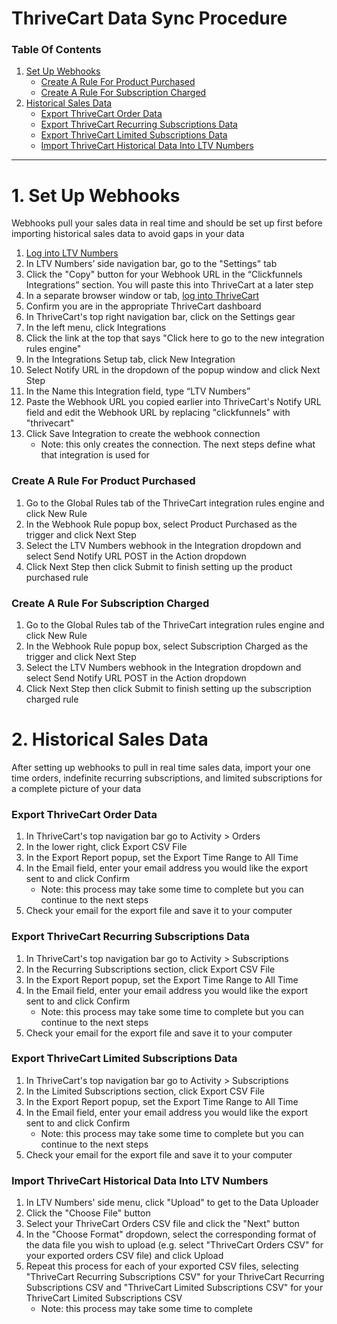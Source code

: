 # ThriveCart Data Sync Procedure

### Table Of Contents

1. [Set Up Webhooks](https://docs.ltvnumbers.com/thrivecart#1-set-up-webhooks)
    - [Create A Rule For Product Purchased](https://docs.ltvnumbers.com/thrivecart#create-a-rule-for-product-purchased)
    - [Create A Rule For Subscription Charged](https://docs.ltvnumbers.com/thrivecart#create-a-rule-for-subscription-charged)
2. [Historical Sales Data](https://docs.ltvnumbers.com/thrivecart#2-historical-sales-data)
    - [Export ThriveCart Order Data](https://docs.ltvnumbers.com/thrivecart#export-thrivecart-order-data)
    - [Export ThriveCart Recurring Subscriptions Data](https://docs.ltvnumbers.com/thrivecart#export-thrivecart-recurring-subscriptions-data)
    - [Export ThriveCart Limited Subscriptions Data](https://docs.ltvnumbers.com/thrivecart#export-thrivecart-limited-subscriptions-data)
    - [Import ThriveCart Historical Data Into LTV Numbers](https://docs.ltvnumbers.com/thrivecart#import-thrivecart-historical-data-into-ltv-numbers)

---

# 1. Set Up Webhooks

Webhooks pull your sales data in real time and should be set up first before importing historical sales data to avoid gaps in your data

1. <a href="https://app.ltvnumbers.com" target="_blank">Log into LTV Numbers</a>
2. In LTV Numbers’ side navigation bar, go to the "Settings" tab 
3. Click the "Copy" button for your Webhook URL in the “Clickfunnels Integrations” section. You will paste this into ThriveCart at a later step
4. In a separate browser window or tab, <a href="https://thrivecart.com/login/" target="_blank">log into ThriveCart</a>
5. Confirm you are in the appropriate ThriveCart dashboard
6. In ThriveCart's top right navigation bar, click on the Settings gear
7. In the left menu, click Integrations
8. Click the link at the top that says "Click here to go to the new integration rules engine"
9. In the Integrations Setup tab, click New Integration
10. Select Notify URL in the dropdown of the popup window and click Next Step
11. In the Name this Integration field, type “LTV Numbers”
12. Paste the Webhook URL you copied earlier into ThriveCart's Notify URL field and edit the Webhook URL by replacing "clickfunnels" with "thrivecart"
14. Click Save Integration to create the webhook connection
    - Note: this only creates the connection. The next steps define what that integration is used for

### Create A Rule For Product Purchased

1. Go to the Global Rules tab of the ThriveCart integration rules engine and click New Rule
2. In the Webhook Rule popup box, select Product Purchased as the trigger and click Next Step
3. Select the LTV Numbers webhook in the Integration dropdown and select Send Notify URL POST in the Action dropdown
4. Click Next Step then click Submit to finish setting up the product purchased rule

### Create A Rule For Subscription Charged

1. Go to the Global Rules tab of the ThriveCart integration rules engine and click New Rule
2. In the Webhook Rule popup box, select Subscription Charged as the trigger and click Next Step
3. Select the LTV Numbers webhook in the Integration dropdown and select Send Notify URL POST in the Action dropdown
4. Click Next Step then click Submit to finish setting up the subscription charged rule


# 2. Historical Sales Data

After setting up webhooks to pull in real time sales data, import your one time orders, indefinite recurring subscriptions, and limited subscriptions for a complete picture of your data

### Export ThriveCart Order Data

1. In ThriveCart's top navigation bar go to Activity > Orders
2. In the lower right, click Export CSV File
3. In the Export Report popup, set the Export Time Range to All Time
4. In the Email field, enter your email address you would like the export sent to and click Confirm
    - Note: this process may take some time to complete but you can continue to the next steps
5. Check your email for the export file and save it to your computer

### Export ThriveCart Recurring Subscriptions Data

1. In ThriveCart's top navigation bar go to Activity > Subscriptions
2. In the Recurring Subscriptions section, click Export CSV File
3. In the Export Report popup, set the Export Time Range to All Time
4. In the Email field, enter your email address you would like the export sent to and click Confirm
    - Note: this process may take some time to complete but you can continue to the next steps
5. Check your email for the export file and save it to your computer

### Export ThriveCart Limited Subscriptions Data

1. In ThriveCart's top navigation bar go to Activity > Subscriptions
2. In the Limited Subscriptions section, click Export CSV File
3. In the Export Report popup, set the Export Time Range to All Time
4. In the Email field, enter your email address you would like the export sent to and click Confirm
    - Note: this process may take some time to complete but you can continue to the next steps
5. Check your email for the export file and save it to your computer

### Import ThriveCart Historical Data Into LTV Numbers

1. In LTV Numbers' side menu, click "Upload" to get to the Data Uploader
2. Click the "Choose File" button
3. Select your ThriveCart Orders CSV file and click the "Next" button
4. In the "Choose Format" dropdown, select the corresponding format of the data file you wish to upload (e.g. select "ThriveCart Orders CSV" for your exported orders CSV file) and click Upload
5. Repeat this process for each of your exported CSV files, selecting "ThriveCart Recurring Subscriptions CSV" for your ThriveCart Recurring Subscriptions CSV and "ThriveCart Limited Subscriptions CSV" for your ThriveCart Limited Subscriptions CSV
    - Note: this process may take some time to complete
